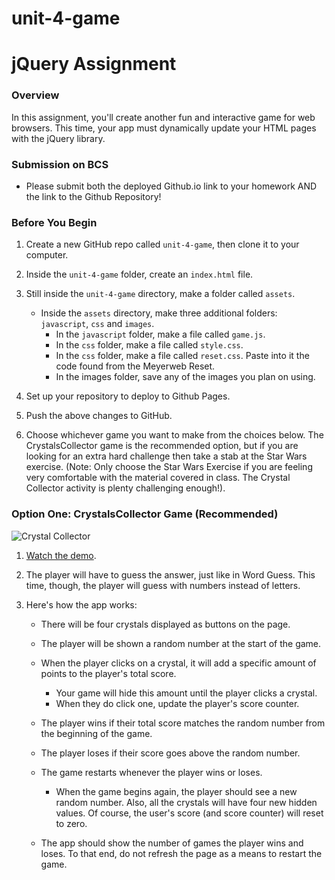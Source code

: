# unit-4-game

# jQuery Assignment

### Overview

In this assignment, you'll create another fun and interactive game for web browsers. This time, your app must dynamically update your HTML pages with the jQuery library.

### Submission on BCS

- Please submit both the deployed Github.io link to your homework AND the link to the Github Repository!

### Before You Begin

1.  Create a new GitHub repo called `unit-4-game`, then clone it to your computer.

2.  Inside the `unit-4-game` folder, create an `index.html` file.

3.  Still inside the `unit-4-game` directory, make a folder called `assets`.

    - Inside the `assets` directory, make three additional folders: `javascript`, `css` and `images`.
      - In the `javascript` folder, make a file called `game.js`.
      - In the `css` folder, make a file called `style.css`.
      - In the `css` folder, make a file called `reset.css`. Paste into it the code found from the Meyerweb Reset.
      - In the images folder, save any of the images you plan on using.

4.  Set up your repository to deploy to Github Pages.

5.  Push the above changes to GitHub.

6.  Choose whichever game you want to make from the choices below. The CrystalsCollector game is the recommended option, but if you are looking for an extra hard challenge then take a stab at the Star Wars exercise. (Note: Only choose the Star Wars Exercise if you are feeling very comfortable with the material covered in class. The Crystal Collector activity is plenty challenging enough!).

### Option One: CrystalsCollector Game (Recommended)

![Crystal Collector](Images/1-CrystalCollector.jpg)

1.  [Watch the demo](homework_demos/crystalsCollector_demo.mp4).

2.  The player will have to guess the answer, just like in Word Guess. This time, though, the player will guess with numbers instead of letters.

3.  Here's how the app works:

    - There will be four crystals displayed as buttons on the page.

    - The player will be shown a random number at the start of the game.

    - When the player clicks on a crystal, it will add a specific amount of points to the player's total score.

      - Your game will hide this amount until the player clicks a crystal.
      - When they do click one, update the player's score counter.

    - The player wins if their total score matches the random number from the beginning of the game.

    - The player loses if their score goes above the random number.

    - The game restarts whenever the player wins or loses.

      - When the game begins again, the player should see a new random number. Also, all the crystals will have four new hidden values. Of course, the user's score (and score counter) will reset to zero.

    - The app should show the number of games the player wins and loses. To that end, do not refresh the page as a means to restart the game.
